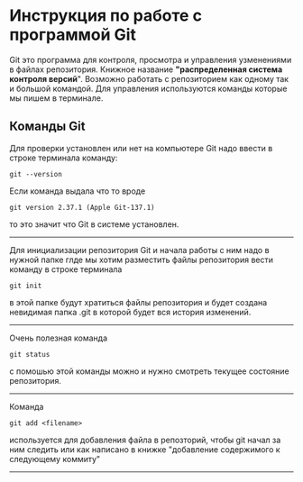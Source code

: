 

# Инструкция по работе с программой Git

Git это программа для контроля, просмотра и управления узменениями в файлах репозитория. Книжное название **"распределенная система контроля версий**". Возможно работать с репозиторием как одному так и большой командой. Для управления используются команды которые мы пишем в терминале. 

## Команды Git

Для проверки установлен или нет на компьютере Git надо ввести в строке терминала команду:

    git --version

Если команда выдала что то вроде 

    git version 2.37.1 (Apple Git-137.1)

то это значит что Git в системе установлен.

___

Для инициализации репозитория Git и начала работы с ним надо в нужной папке глде мы хотим разместить файлы репозитория вести команду в строке терминала

    git init

в этой папке будут хратиться файлы репозитория и будет создана невидимая папка .git в которой будет вся история изменений.

___

Очень полезная команда

    git status

c помошью этой команды можно и нужно смотреть текущее состояние репозитория. 

___

Команда 

    git add <filename>

используется для добавления файла в репозторий, чтобы git начал за ним следить или как написано в книжке "добавление содержимого к следующему коммиту"

___

